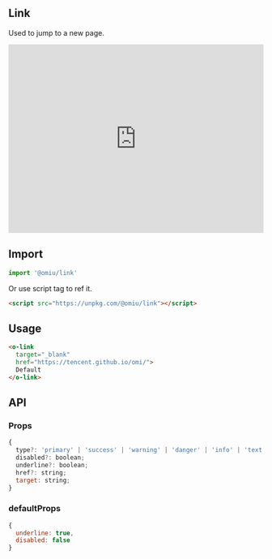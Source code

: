 ## Link 

Used to jump to a new page.

<iframe height="372" style="width: 100%;" scrolling="no" title="OMIU Link" src="https://codepen.io/omijs/embed/KKdNBaO?height=372&theme-id=dark&default-tab=html,result" frameborder="no" allowtransparency="true" allowfullscreen="true" loading="lazy">
  See the Pen <a href='https://codepen.io/omijs/pen/KKdNBaO'>OMIU Link</a> by OMI
  (<a href='https://codepen.io/omijs'>@omijs</a>) on <a href='https://codepen.io'>CodePen</a>.
</iframe>

## Import

```js
import '@omiu/link'
```

Or use script tag to ref it.


```html
<script src="https://unpkg.com/@omiu/link"></script>
```

## Usage

```html
<o-link 
  target="_blank" 
  href="https://tencent.github.io/omi/">
  Default
</o-link>
```


## API

### Props

```jsx
{
  type?: 'primary' | 'success' | 'warning' | 'danger' | 'info' | 'text';
  disabled?: boolean;
  underline?: boolean;
  href?: string;
  target: string;
}
```

### defaultProps

```jsx
{
  underline: true,
  disabled: false
}
```


